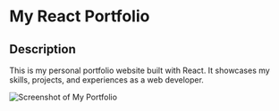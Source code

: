 # My React Portfolio

## Description

This is my personal portfolio website built with React. It showcases my skills, projects, and experiences as a web developer.


![Screenshot of My Portfolio](https://i.ibb.co/DtLCMSc/Screenshot-2023-09-14-215625.png)
